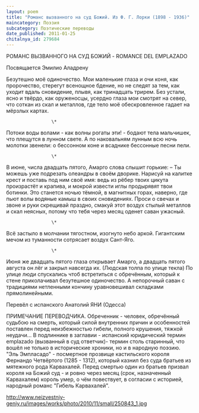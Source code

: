 ```yaml
---
layout: poem
title: "Романс вызванного на суд Божий. Из Ф. Г. Лорки (1898 - 1936)"
maincategory: Поэзия
subcategory: Поэтические переводы
date_published: 2011-01-25
chitalnya_id: 279684
---
```




РОМАНС ВЫЗВАННОГО НА СУД БОЖИЙ - 
ROMANCE DEL EMPLAZADO

Посвящается Эмилио Аладрену

Безутешно моё одиночество.
Мои маленькие глаза 
и очи коня, как пророчество,
стерегут всенощное бдение,
но не следят за тем,
как уходит вдаль сновидение,
плывя, как тринадцать трирем.
Без устали, ясно и твёрдо,
как оруженосцы, усердно
глаза мои смотрят на север,
что соткан из скал и металлов,
где тело моё обескровленное
гадает на мёрзлых картах.

                     \*

Потоки воды волами -
как волны рогаты эти! -
бодают тела мальчишек,
что плещутся в лунном свете.
А по наковальням лунным
всю ночь молотки звенели:
о бессонном коне и всаднике
бессонные песни пели.

                     \*

В июне, числа двадцать пятого,
Амарго слова слышит горькие:
– Ты можешь уже подрезать
олеандры в своём  дворике.
Нарисуй на калитке крест
и поставь под ним своё имя:
ведь из рёбер твоих цикута
произрастёт и крапива,
и мокрой извести иглы
продырявят твои ботинки.
Это станется ночью тёмной,
в магнитных горах, наверно,
где пьют волы водяные
камыш в своих сновидениях.
Проси о свечах и звоне
и руки скрещивай праздно,
смакуй этот воздух стылый
металлов и скал неясных,
потому что тебя через месяц
оденет саван ужасный.

                     \*

Всё застыло в молчании тягостном,
изогнуто небо аркой.
Гигантским мечом из туманности
сотрясает воздух Сант-Яго.

                     \*

Июня же двадцать пятого
глаза открывает Амарго,
а двадцать пятого августа
он лёг и закрыл навсегда их.
(Людская толпа по улице текла)
По улице люди спускались
чтоб встретиться с обречённым,
который к стене приколачивал
безутешное одиночество.
А непорочный саван
с традициями  нетленными
кончину уравновешивал
складками прямолинейными.

Перевёл с испанского Анатолий ЯНИ (Одесса)

ПРИМЕЧАНИЕ ПЕРЕВОДЧИКА. Обреченник - человек, обречённый судьбою на смерть,
который силой внутренних причин и особенностей поставлен перед неизбежностью 
гибели, полного крушения, тяжкой неудачи... В подлиннике в заглавии - испанский
юридический термин emplazado (вызванный в суд ответчик)- термин столь старинный,
что вошёл не только в исторические хроники, но и в народную поэзию. "Эль Эмпласадо" -
посмертное прозвище кастильского короля Фернандо Четвёртого (1285 - 1312), который
казнил без суда братьев из мятежного рода Карвахалей. Перед смертью один из братьев
призвал короля на Божий суд - и ровно через месяц (срок, назначенный Карвахалем)
король умер, о чём повествует, в согласии с историей, народный романс "Гибель Карвахалей".

<a rel="nofollow" target="_blank" href=http://www.neizvestniy-geniy.ru/images/works/photo/2010/11/small/250843_1.jpg >http://www.neizvestniy-geniy.ru/images/works/photo/2010/11/small/250843_1.jpg</a>






